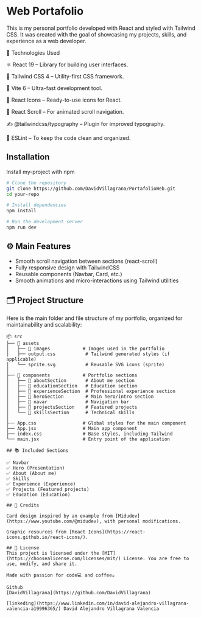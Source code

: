 # Web Portafolio

This is my personal portfolio developed with React and styled with Tailwind CSS. It was created with the goal of showcasing my projects, skills, and experience as a web developer.

🚀 Technologies Used

⚛️ React 19 – Library for building user interfaces.

🎨 Tailwind CSS 4 – Utility-first CSS framework.

🧱 Vite 6 – Ultra-fast development tool.

🧩 React Icons – Ready-to-use icons for React.

🔄 React Scroll – For animated scroll navigation.

✍️ @tailwindcss/typography – Plugin for improved typography.

🧹 ESLint – To keep the code clean and organized.

## Installation

Install my-project with npm

```bash
# Clone the repository
git clone https://github.com/DavidVillagrana/PortafolioWeb.git
cd your-repo

# Install dependencies
npm install

# Run the development server
npm run dev
```

## ⚙️ Main Features

- Smooth scroll navigation between sections (react-scroll)
- Fully responsive design with TailwindCSS
- Reusable components (Navbar, Card, etc.)
- Smooth animations and micro-interactions using Tailwind utilities


## 🗂 Project Structure

Here is the main folder and file structure of my portfolio, organized for maintainability and scalability:

```plaintext
📦 src
├── 📁 assets
│   ├── 📁 images            # Images used in the portfolio
│   ├── output.css           # Tailwind generated styles (if applicable)
│   └── sprite.svg           # Reusable SVG icons (sprite)
│
├── 📁 components            # Portfolio sections
│   ├── 📁 aboutSection       # About me section
│   ├── 📁 educationSection   # Education section
│   ├── 📁 experienceSection  # Professional experience section
│   ├── 📁 heroSection        # Main hero/intro section
│   ├── 📁 navar              # Navigation bar
│   ├── 📁 projectsSection    # Featured projects
│   └── 📁 skillsSection      # Technical skills
│
├── App.css                 # Global styles for the main component
├── App.jsx                 # Main app component
├── index.css               # Base styles, including Tailwind
└── main.jsx                # Entry point of the application

## 📚 Included Sections

✅ Navbar
✅ Hero (Presentation)
✅ About (About me)
✅ Skills
✅ Experience (Experience)
✅ Projects (Featured projects)
✅ Education (Education)

## 📝 Credits

Card design inspired by an example from [Midudev](https://www.youtube.com/@midudev), with personal modifications.

Graphic resources from [React Icons](https://react-icons.github.io/react-icons/).

## 📄 License
This project is licensed under the [MIT](https://choosealicense.com/licenses/mit/) License. You are free to use, modify, and share it.

Made with passion for code💻 and coffee☕

Github
[DavidVillagrana](https://github.com/DavidVillagrana)

[linkeding](https://www.linkedin.com/in/david-alejandro-villagrana-valencia-a19996365/) David Alejandro Villagrana Valencia
